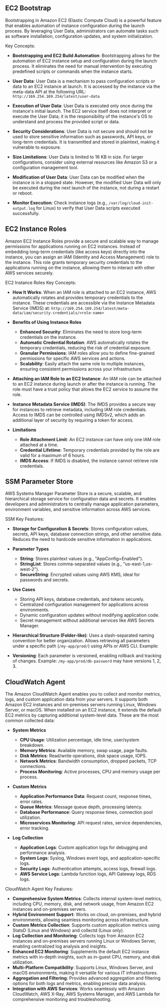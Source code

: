 ## EC2 Bootstrap

Bootstrapping in Amazon EC2 (Elastic Compute Cloud) is a powerful feature that enables automation of instance configuration during the launch process. By leveraging User Data, administrators can automate tasks such as software installation, configuration updates, and system initialization.

Key Concepts:

- **Bootstrapping and EC2 Build Automation**: Bootstrapping allows for the automation of EC2 instance setup and configuration during the launch process. It eliminates the need for manual intervention by executing predefined scripts or commands when the instance starts.

- **User Data**: User Data is a mechanism to pass configuration scripts or data to an EC2 instance at launch. It is accessed by the instance via the meta-data API at the following URL: `http://169.254.169.254/latest/user-data`

- **Execution of User Data**: User Data is executed only once during the instance's initial launch. The EC2 service itself does not interpret or execute the User Data; it is the responsibility of the instance's OS to understand and process the provided script or data.

- **Security Considerations**: User Data is not secure and should not be used to store sensitive information such as passwords, API keys, or long-term credentials. It is transmitted and stored in plaintext, making it vulnerable to exposure.

- **Size Limitations**: User Data is limited to 16 KB in size. For larger configurations, consider using external resources like Amazon S3 or a configuration management tool.

- **Modification of User Data**: User Data can be modified when the instance is in a stopped state. However, the modified User Data will only be executed during the next launch of the instance, not during a restart or reboot.

- **Monitor Execution**: Check instance logs (e.g., `/var/log/cloud-init-output.log` for Linux) to verify that User Data scripts executed successfully.

## EC2 Instance Roles

Amazon EC2 Instance Roles provide a secure and scalable way to manage permissions for applications running on EC2 instances. Instead of embedding long-term credentials (like access keys) directly into the instance, you can assign an IAM (Identity and Access Management) role to the instance. This role grants temporary security credentials to the applications running on the instance, allowing them to interact with other AWS services securely.

EC2 Instance Roles Key Concepts:

- **How It Works**: When an IAM role is attached to an EC2 instance, AWS automatically rotates and provides temporary credentials to the instance. These credentials are accessible via the Instance Metadata Service (IMDS) at: `http://169.254.169.254/latest/meta-data/iam/security-credentials/<role-name>`

- **Benefits of Using Instance Roles**

  - **Enhanced Security**: Eliminates the need to store long-term credentials on the instance.
  - **Automatic Credential Rotation**: AWS automatically rotates the temporary credentials, reducing the risk of credential exposure.
  - **Granular Permissions**: IAM roles allow you to define fine-grained permissions for specific AWS services and actions.
  - **Scalability**: Easily attach the same role to multiple instances, ensuring consistent permissions across your infrastructure.

- **Attaching an IAM Role to an EC2 Instance**: An IAM role can be attached to an EC2 instance during launch or after the instance is running. The role must have a trust policy that allows the EC2 service to assume the role.

- **Instance Metadata Service (IMDS)**: The IMDS provides a secure way for instances to retrieve metadata, including IAM role credentials. Access to IMDS can be controlled using IMDSv2, which adds an additional layer of security by requiring a token for access.

- **Limitations**
  - **Role Attachment Limit**: An EC2 instance can have only one IAM role attached at a time.
  - **Credential Lifetime**: Temporary credentials provided by the role are valid for a maximum of 6 hours.
  - **IMDS Access**: If IMDS is disabled, the instance cannot retrieve role credentials.

## SSM Parameter Store

AWS Systems Manager Parameter Store is a secure, scalable, and hierarchical storage service for configuration data and secrets. It enables developers and administrators to centrally manage application parameters, environment variables, and sensitive information across AWS services.

SSM Key Features:

- **Storage for Configuration & Secrets**: Stores configuration values, secrets, API keys, database connection strings, and other sensitive data. Reduces the need to hardcode sensitive information in applications.

- **Parameter Types**

  - **String**: Stores plaintext values (e.g., "AppConfig=Enabled").
  - **StringList**: Stores comma-separated values (e.g., "us-east-1,us-west-2").
  - **SecureString**: Encrypted values using AWS KMS, ideal for passwords and secrets.

- **Use Cases**

  - Storing API keys, database credentials, and tokens securely.
  - Centralized configuration management for applications across environments.
  - Dynamic configuration updates without modifying application code.
  - Secret management without additional services like AWS Secrets Manager.

- **Hierarchical Structure (Folder-like)**: Uses a slash-separated naming convention for better organization. Allows retrieving all parameters under a specific path (`/my-app/prod/`) using APIs or AWS CLI. Example:

- **Versioning**: Each parameter is versioned, enabling rollback and tracking of changes. Example: `/my-app/prod/db-password` may have versions 1, 2, 3.

## CloudWatch Agent

The Amazon CloudWatch Agent enables you to collect and monitor metrics, logs, and custom application data from your servers. It supports both Amazon EC2 instances and on-premises servers running Linux, Windows Server, or macOS. When installed on an EC2 instance, it extends the default EC2 metrics by capturing additional system-level data. These are the most common collected data:

- **System Metrics**

  - **CPU Usage**: Utilization percentage, idle time, user/system breakdown.
  - **Memory Metrics**: Available memory, swap usage, page faults.
  - **Disk Metrics**: Read/write operations, disk space usage, IOPS.
  - **Network Metrics**: Bandwidth consumption, dropped packets, TCP connections.
  - **Process Monitoring**: Active processes, CPU and memory usage per process.

- **Custom Metrics**

  - **Application Performance Data**: Request count, response times, error rates.
  - **Queue Metrics**: Message queue depth, processing latency.
  - **Database Performance**: Query response times, connection pool utilization.
  - **Microservices Monitoring**: API request rates, service dependencies, error tracking.

- **Log Collection**

  - **Application Logs**: Custom application logs for debugging and performance analysis.
  - **System Logs**: Syslog, Windows event logs, and application-specific logs.
  - **Security Logs**: Authentication attempts, access logs, firewall logs.
  - **AWS Service Logs**: Lambda function logs, API Gateway logs, RDS logs.

CloudWatch Agent Key Features:

- **Comprehensive System Metrics**: Collects internal system-level metrics, including CPU, memory, disk, and network usage, from Amazon EC2 instances and on-premises servers.
- **Hybrid Environment Support**: Works on cloud, on-premises, and hybrid environments, allowing seamless monitoring across infrastructure.
- **Custom Metrics Collection**: Supports custom application metrics using StatsD (Linux and Windows) and collectd (Linux only).
- **Log Collection and Monitoring**: Collects logs from Amazon EC2 instances and on-premises servers running Linux or Windows Server, enabling centralized log analysis and insights.
- **Enhanced EC2 Monitoring**: Supplements the default EC2 instance metrics with in-depth insights, such as in-guest CPU, memory, and disk utilization.
- **Multi-Platform Compatibility**: Supports Linux, Windows Server, and macOS environments, making it versatile for various IT infrastructures.
- **Aggregation and Filtering**: Provides advanced aggregation and filtering options for both logs and metrics, enabling precise data analysis.
- **Integration with AWS Services**: Works seamlessly with Amazon CloudWatch, AWS X-Ray, AWS Systems Manager, and AWS Lambda for comprehensive monitoring and troubleshooting.
